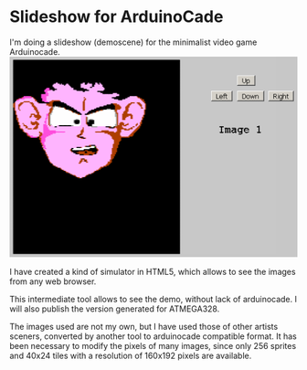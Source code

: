 # Slideshow for ArduinoCade

I'm doing a slideshow (demoscene) for the minimalist video game Arduinocade.
<img src='https://github.com/rpsubc8/slideshow/raw/master/capturas/capturaPoison.png'>

I have created a kind of simulator in HTML5, which allows to see the images from any web browser.

This intermediate tool allows to see the demo, without lack of arduinocade. I will also publish the version generated for ATMEGA328.

The images used are not my own, but I have used those of other artists sceners, converted by another tool to arduinocade compatible format. It has been necessary to modify the pixels of many images, since only 256 sprites and 40x24 tiles with a resolution of 160x192 pixels are available.


